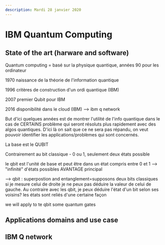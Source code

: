 ```yaml
---
description: Mardi 28 janvier 2020
---
```


# IBM Quantum Computing

## State of the art \(harware and software\)

Quantum computing = basé sur la physique quantique, années 90 pour les ordinateur

1970 naissance de la théorie de l'information quantique

1996 critères de construction d'un ordi quantique \(IBM\)

2007 premier Qubit pour IBM

2016 disponibilité dans le cloud \(IBM\) --&gt; ibm q network



But d'ici quelques années est de montrer l'utilité de l'info quantique dans le cas de CERTAINS problème qui seront résoluts plus rapidement avec des algos quantiques. D'ici là on sait que ce ne sera pas répandu, on veut pouvoir identifier les applications/problèmes qui sont concernés.



La base est le QUBIT 

Contrairement au bit classique - 0 ou 1, seulement deux états possible

le qbit est l'unité de base et peut être dans un état compris entre 0 et 1 --&gt; "infinité" d'états possibles AVANTAGE principal

--&gt; qbit : superpostion and entanglement=supposons deux bits classiques si je mesure celui de droite je ne peux pas déduire la valeur de celui de gauche. Au contraire avec les qbit, je peux déduire l'état d'un bit selon ses voisins? les états sont reliés d'une certaine façon

we will apply to te qbit some quantum gates

## Applications domains and use case

## IBM Q network

